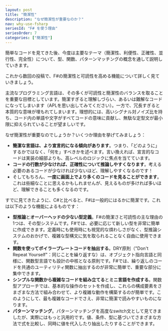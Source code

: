 ```yaml
---
layout: post
title: "簡潔性"
description: "なぜ簡潔性が重要なのか？"
nav: why-use-fsharp
seriesId: "F# を使う理由"
seriesOrder: 7
categories: ["簡潔性"]
---
```


簡単なコードを見てきた後、今度は主要なテーマ（簡潔性、利便性、正確性、並行性、完全性）について、型、関数、パターンマッチングの概念を通して説明していきます。

これから数回の投稿で、F#の簡潔性と可読性を高める機能について詳しく見ていきましょう。

主流なプログラミング言語は、その多くが可読性と簡潔性のバランスを取ることを重要な目標としています。簡潔すぎると理解しづらい、あるいは難解なコードになってしまいます（APLを思い出してみてください）。一方で、冗長すぎると本質的な意味が埋もれてしまいます。理想的には、高いシグナル対ノイズ比を持ち、コード内の単語や文字がすべてコードの意味に貢献し、無駄な定型文が最小限に抑えられていることが望ましいです。

なぜ簡潔性が重要なのでしょうか？いくつか理由を挙げてみましょう：

* **簡潔な言語は、より宣言的になる傾向があります**。つまり、「どのように」するかではなく、「何を」すべきかを述べます。言い換えれば、宣言的なコードは実装の細部よりも、高レベルのロジックに焦点を当てています。
* **コードの行数が少なければ、正確性について推論しやすくなります**。考える必要のあるコードが少なければ少ないほど、理解しやすくなるのです！
* そしてもちろん、**一度に画面上でより多くのコードを見ることができます**。これは些細なことに思えるかもしれませんが、見えるものが多ければ多いほど、理解できることも多くなるのです。

すでに見てきたように、C#と比べると、F#は一般的にはるかに簡潔です。これは以下のような機能によるものです：

* **型推論**と**オーバーヘッドの少ない型定義**。F#の簡潔さと可読性の主な理由の1つは、その型システムです。F#では、必要に応じて新しい型を非常に簡単に作成できます。定義時にも使用時にも視覚的な煩わしさがなく、型推論システムのおかげで、複雑な型構文に気を取られることなく自由に使用できます。
* **関数を使ってボイラープレートコードを抽出する**。DRY原則（"Don't Repeat Yourself"：同じことを繰り返すな）は、オブジェクト指向言語と同様に、関数型言語でも設計の中核となる原則です。F#では、繰り返しのコードを共通のユーティリティ関数に抽出するのが非常に簡単で、重要な部分に集中できます。
* **シンプルな関数から複雑なコードを組み立てる**と**ミニ言語を作成する**。関数型アプローチでは、基本的な操作のセットを作成し、これらの構成要素をさまざまな方法で組み合わせて、より複雑な動作を構築するのが簡単です。このようにして、最も複雑なコードでさえ、非常に簡潔で読みやすいものになります。
* **パターンマッチング**。パターンマッチングを高度なswitch文として見てきましたが、実際にはもっと汎用的です。値、条件、型に基づいてさまざまな方法で式を比較し、同時に値を代入したり抽出したりすることができます。
